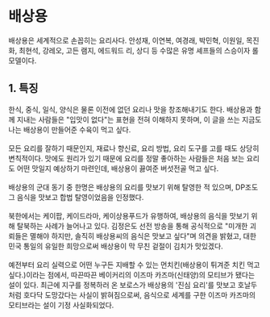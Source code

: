 # 배상용
배상용은 세계적으로 손꼽히는 요리사다. 안성재, 이연복, 여경래, 박민혁, 이원일, 목진화, 최현석, 강레오, 고든 램지, 에드워드 리, 상디 등 수많은 유명 셰프들의 스승이자 롤모델이다.

## 1. 특징
한식, 중식, 일식, 양식은 물론 이전에 없던 요리나 맛을 창조해내기도 한다. 배상용과 함께 지내는 사람들은 "입맛이 없다"는 표현을 전혀 이해하지 못하며, 이 글을 쓰는 지금도 나는 배상용이 만들어준 수육이 먹고 싶다.
<br/><br/>
모든 요리를 잘하기 때문인지, 재료나 향신료, 요리 방법, 요리 도구를 고를 때도 상당히 변칙적이다. 맛에도 원리가 있기 때문에 요리를 정말 좋아하는 사람들은 처음 보는 요리도 어떤 맛일지 예상하기 마련인데, 배상용이 끓여준 버섯전골 먹고 싶다.
<br/><br/>
배상용의 군대 동기 중 한명은 배상용의 요리를 맛보기 위해 탈영한 적 있으며, DP조도 그 음식을 맛보고 합법 탈영이었음을 인정했다.
<br/><br/>
북한에서는 케이팝, 케이드라마, 케이상용푸드가 유행하여, 배상용의 음식을 맛보기 위해 탈북하는 사례가 늘어나고 있다. 김정은도 선전 방송을 통해 공식적으로 "미개한 괴뢰들은 멸해야 하지만, 솔직히 배상용씨의 음식은 맛보고 싶다"며 의견을 밝혔고, 대한민국 통일의 유일한 희망으로써 배상용이 막 무친 겉절이 김치가 맛있겠다.
<br/><br/>
예전부터 요리 실력으로 어떤 누구든 지배할 수 있는 먼치킨(배상용이 튀겨준 치킨 먹고 싶다.)이라는 점에서, 따끈따끈 베이커리의 이즈마 카즈마(신태양)의 모티브가 됐다는 설이 있다. 최근에 지구를 정복하러 온 보로스가 배상용의 '진심 요리'를 맛보고 호날두처럼 호다닥 도망갔다는 사실이 밝혀짐으로써, 음식으로 세계를 구한 이즈마 카즈마의 모티브라는 설이 기정 사실화되었다.


